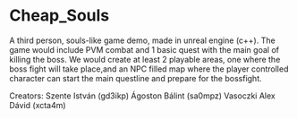 # Cheap_Souls

A third person, souls-like game demo, made in unreal engine (c++). The game would include PVM combat and 1 basic quest with the main goal of killing the boss. We would create at least 2 playable areas, one where the boss fight will take place,and an NPC filled map where the player controlled character can start the main questline and prepare for the bossfight.

Creators: Szente István           (gd3ikp)
          Ágoston Bálint          (sa0mpz)
          Vasoczki Alex Dávid     (xcta4m)
